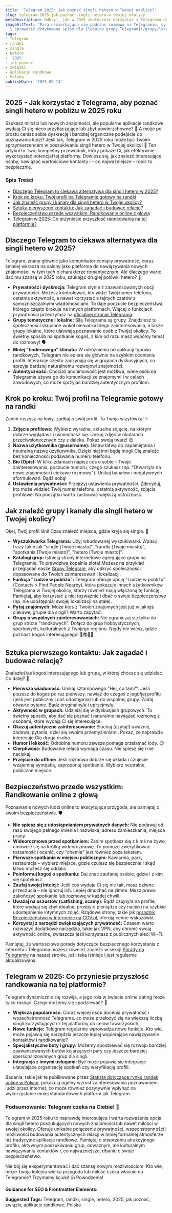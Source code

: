 ```yaml
---
title: 'Telegram 2025: Jak poznać singli hetero w Twojej okolicy?'
slug: telegram-2025-jak-poznac-singli-hetero-w-twojej-okolicy
metaDescription: Odkryj, jak w 2025 skutecznie korzystać z Telegrama do poznawania singli hetero w pobliżu! Porady, grupy, bezpieczeństwo i trendy. Zacznij randkować mądrze!
imageAltText: "Para uśmiechająca się podczas rozmowy na Telegramie, symbolizująca poznawanie singli online.\n\n    *   Anchor: \"Grupy Telegram\", Path: `/grupy`\n    *   Anchor: \"Porady na Telegramie\", Path: `/porady` (conditional, if exists)\n*   **Additional Suggestions for Embedding:**\n    1.  **Anchor Text Idea:** \"bezpieczne randkowanie online\"\n        **Target Path Idea:** `/bezpieczenstwo-online` lub `/artykuly/bezpieczne-randki` (jeśli istnieje odpowiednia kategoria lub artykuł o bezpieczeństwie w randkowaniu).\n        **Context:** W sekcji o bezpieczeństwie, można dodać: \"Aby dowiedzieć się więcej o tym, jak zapewnić sobie [bezpieczne randkowanie online](/bezpieczenstwo-online), przeczytaj nasze inne przewodniki.\"\n    2.  **Anchor Text Idea:** \"lokalne grupy Telegram\"\n        **Target Path Idea:** `/grupy/lokalne` lub `/grupy/[nazwa-miasta]` (jeśli istnieje taka kategoryzacja).\n        **Context:** W sekcji o znajdowaniu grup: \"Oprócz globalnych katalogów, warto\
  \ sprawdzić dedykowane spisy dla [lokalne grupy Telegram](/grupy/lokalne), które mogą być bardziej szczegółowe.\""
tags:
- Telegram
- randki
- single
- hetero
- '2025'
- jak poznać
- związki
- aplikacje randkowe
- Polska
publishDate: '2025-09-13'
---
```


## 2025 - Jak korzystać z Telegrama, aby poznać singli hetero w pobliżu w 2025 roku

Szukasz miłości lub nowych znajomości, ale popularne aplikacje randkowe wydają Ci się nieco przytłaczające lub zbyt powierzchowne? 🤔 A może po prostu cenisz sobie dyskrecję i bardziej organiczne podejście do poznawania ludzi? Jeśli tak, Telegram w 2025 roku może być Twoim sprzymierzeńcem w poszukiwaniu singli hetero w Twojej okolicy! 🎉 Ten artykuł to Twój kompletny przewodnik, który pokaże Ci, jak efektywnie wykorzystać potencjał tej platformy. Dowiesz się, jak znaleźć interesujące osoby, nawiązać wartościowe kontakty i – co najważniejsze – robić to bezpiecznie.

### Spis Treści
- [Dlaczego Telegram to ciekawa alternatywa dla singli hetero w 2025?](#dlaczego-telegram-to-ciekawa-alternatywa-dla-singli-hetero-w-2025)
- [Krok po kroku: Twój profil na Telegramie gotowy na randki](#krok-po-kroku-twoj-profil-na-telegramie-gotowy-na-randki)
- [Jak znaleźć grupy i kanały dla singli hetero w Twojej okolicy?](#jak-znalezc-grupy-i-kanaly-dla-singli-hetero-w-twojej-okolicy)
- [Sztuka pierwszego kontaktu: Jak zagadać i budować relację?](#sztuka-pierwszego-kontaktu-jak-zagadac-i-budowac-relacje)
- [Bezpieczeństwo przede wszystkim: Randkowanie online z głową](#bezpieczenstwo-przede-wszystkim-randkowanie-online-z-glowa)
- [Telegram w 2025: Co przyniesie przyszłość randkowania na tej platformie?](#telegram-w-2025-co-przyniesie-przyszlosc-randkowania-na-tej-platformie)

## Dlaczego Telegram to ciekawa alternatywa dla singli hetero w 2025?

Telegram, znany głównie jako komunikator ceniący prywatność, coraz śmielej wkracza na salony jako platforma do nawiązywania nowych znajomości, w tym tych o charakterze romantycznym. Ale dlaczego warto dać mu szansę w 2025 roku, szukając drugiej połówki hetero? 💑

*   **Prywatność i dyskrecja:** Telegram słynie z zaawansowanych opcji prywatności. Możesz kontrolować, kto widzi Twój numer telefonu, ostatnią aktywność, a nawet korzystać z tajnych czatów z samozniszczalnymi wiadomościami. To daje poczucie bezpieczeństwa, którego często brakuje na innych platformach. Więcej o funkcjach prywatności przeczytasz na [oficjalnej stronie Telegrama](https://telegram.org/faq#prywatnosc-i-bezpieczenstwo).
*   **Grupy tematyczne i lokalne:** Siłą Telegrama są grupy. Znajdziesz tu społeczności skupione wokół niemal każdego zainteresowania, a także grupy lokalne, które ułatwiają poznawanie osób z Twojej okolicy. To świetny sposób na spotkanie kogoś, z kim od razu masz wspólny temat do rozmowy! 🗣️
*   **Mniej "tinderowego" klimatu:** W odróżnieniu od aplikacji typowo randkowych, Telegram nie opiera się głównie na szybkim ocenianiu profili. Interakcje często zaczynają się w grupach dyskusyjnych, co sprzyja bardziej naturalnemu rozwojowi znajomości.
*   **Autentyczność:** Chociaż anonimowość jest możliwa, wiele osób na Telegramie używa go do komunikacji ze znajomymi i w celach zawodowych, co może sprzyjać bardziej autentycznym profilom.

## Krok po kroku: Twój profil na Telegramie gotowy na randki

Zanim ruszysz na łowy, zadbaj o swój profil. To Twoja wizytówka! ✨

1.  **Zdjęcie profilowe:** Wybierz wyraźne, aktualne zdjęcie, na którym dobrze wyglądasz i uśmiechasz się. Unikaj zdjęć w okularach przeciwsłonecznych czy z daleka. Pokaż swoją twarz! 😊
2.  **Nazwa użytkownika (@username):** Ustaw łatwą do zapamiętania i neutralną nazwę użytkownika. Dzięki niej inni będą mogli Cię znaleźć bez konieczności podawania numeru telefonu.
3.  **Bio (Opis):** W kilku zdaniach napisz coś o sobie – Twoje zainteresowania, poczucie humoru, czego szukasz (np. "Otwarty/a na nowe znajomości i ciekawe rozmowy"). Unikaj banałów i negatywnych sformułowań. Bądź sobą!
4.  **Ustawienia prywatności:** Przejrzyj ustawienia prywatności. Zdecyduj, kto może widzieć Twój numer telefonu, ostatnią aktywność, zdjęcia profilowe. Na początku warto zachować większą ostrożność.

## Jak znaleźć grupy i kanały dla singli hetero w Twojej okolicy?

Okej, Twój profil lśni! Czas znaleźć miejsca, gdzie kryją się single. 🎯

*   **Wyszukiwarka Telegrama:** Użyj wbudowanej wyszukiwarki. Wpisuj frazy takie jak "single [Twoje miasto]", "randki [Twoje miasto]", "spotkania [Twoje miasto]", "hetero [Twoje miasto]".
*   **Katalogi grup:** Istnieją strony internetowe agregujące grupy na Telegramie. To prawdziwa kopalnia złota! Możesz na przykład przeglądać nasze [Grupy Telegram](/grupy), aby odkryć społeczności dopasowane do Twoich zainteresowań i lokalizacji.
*   **Funkcja "Ludzie w pobliżu":** Telegram oferuje opcję "Ludzie w pobliżu" (Contacts > Find People Nearby), która pokazuje innych użytkowników Telegrama w Twojej okolicy, którzy również mają włączoną tę funkcję. Pamiętaj, aby korzystać z niej rozważnie i dbać o swoje bezpieczeństwo (np. nie udostępniaj swojej lokalizacji na stałe).
*   **Pytaj znajomych:** Może ktoś z Twoich znajomych jest już w jakiejś ciekawej grupie dla singli? Warto zapytać!
*   **Grupy o wspólnych zainteresowaniach:** Nie ograniczaj się tylko do grup stricte "randkowych". Dołącz do grup hobbystycznych, sportowych, kulturalnych z Twojego regionu. Nigdy nie wiesz, gdzie poznasz kogoś interesującego! 🎸📚🚴‍♀️

## Sztuka pierwszego kontaktu: Jak zagadać i budować relację?

Znalazłeś/aś kogoś interesującego lub grupę, w której chcesz się udzielać. Co dalej? 💌

*   **Pierwsza wiadomość:** Unikaj sztampowego "Hej, co tam?". Jeśli piszesz do kogoś po raz pierwszy, nawiąż do czegoś z jego/jej profilu (jeśli jest publiczny i coś udostępnia) lub do wspólnej grupy. Zadaj otwarte pytanie. Bądź oryginalny/a i uprzejmy/a.
*   **Aktywność w grupach:** Udzielaj się w dyskusjach grupowych. To świetny sposób, aby dać się poznać i naturalnie nawiązać rozmowę z osobami, które wydają Ci się interesujące.
*   **Okazuj autentyczne zainteresowanie:** Słuchaj (czytaj!) uważnie, zadawaj pytania, dziel się swoimi przemyśleniami. Pokaż, że naprawdę interesuje Cię druga osoba.
*   **Humor i lekkość:** Odrobina humoru zawsze pomaga przełamać lody. 😉
*   **Cierpliwość:** Budowanie relacji wymaga czasu. Nie spiesz się i nie naciskaj.
*   **Przejście do offline:** Jeśli rozmowa dobrze się układa i czujecie wzajemną sympatię, zaproponuj spotkanie. Wybierz neutralne, publiczne miejsce.

## Bezpieczeństwo przede wszystkim: Randkowanie online z głową

Poznawanie nowych ludzi online to ekscytująca przygoda, ale pamiętaj o swoim bezpieczeństwie. 🛡️

*   **Nie spiesz się z udostępnianiem prywatnych danych:** Nie podawaj od razu swojego pełnego imienia i nazwiska, adresu zamieszkania, miejsca pracy.
*   **Wideorozmowa przed spotkaniem:** Zanim spotkasz się z kimś na żywo, umówcie się na krótką wideorozmowę. To pomoże zweryfikować tożsamość i ocenić, czy "chemia" jest również poza tekstem.
*   **Pierwsze spotkanie w miejscu publicznym:** Kawiarnia, park, restauracja – wybierz miejsce, gdzie czujesz się bezpiecznie i skąd łatwo możesz się oddalić.
*   **Poinformuj kogoś o spotkaniu:** Daj znać zaufanej osobie, gdzie i z kim się spotykasz.
*   **Zaufaj swojej intuicji:** Jeśli coś wydaje Ci się nie tak, masz dziwne przeczucia – nie ignoruj ich. Lepiej dmuchać na zimne. Masz prawo zakończyć spotkanie lub rozmowę w każdej chwili.
*   **Uważaj na oszustów (catfishing, scamy):** Bądź czujny/a na profile, które wydają się zbyt idealne, prośby o pieniądze czy naciski na szybkie udostępnienie intymnych zdjęć. Rządowe strony, takie jak [poradnik Bezpieczeństwo w internecie na GOV.pl](https://www.gov.pl/web/baza-wiedzy/bezpieczenstwo-w-internecie--poradnik), oferują cenne wskazówki.
*   **Korzystaj z narzędzi zwiększających prywatność:** Czasem warto rozważyć dodatkowe narzędzia, takie jak VPN, aby chronić swoją aktywność online, zwłaszcza jeśli korzystasz z publicznych sieci Wi-Fi.

Pamiętaj, że wartościowe porady dotyczące bezpiecznego korzystania z internetu i Telegrama możesz również znaleźć w sekcji [Porady na Telegramie](/porady) na naszej stronie, jeśli taka istnieje i jest regularnie aktualizowana.

## Telegram w 2025: Co przyniesie przyszłość randkowania na tej platformie?

Telegram dynamicznie się rozwija, a jego rola w świecie online dating może tylko rosnąć. Czego możemy się spodziewać? 🔮

*   **Większa popularność:** Coraz więcej osób docenia prywatność i wszechstronność Telegrama, co może przełożyć się na większą liczbę singli korzystających z tej platformy do celów towarzyskich.
*   **Nowe funkcje:** Telegram regularnie wprowadza nowe funkcje. Kto wie, może pojawią się narzędzia jeszcze lepiej wspierające nawiązywanie kontaktów i randkowanie?
*   **Specjalistyczne boty i grupy:** Możemy spodziewać się rozwoju bardziej zaawansowanych botów kojarzących pary czy jeszcze bardziej spersonalizowanych grup dla singli.
*   **Integracja z innymi usługami:** Być może pojawią się integracje ułatwiające organizację spotkań czy weryfikację profili.

Badania, takie jak te publikowane przez [Statista dotyczące rynku randek online w Polsce](https://www.statista.com/outlook/dmo/eservices/dating-services/poland), pokazują ogólny wzrost zainteresowania poznawaniem ludzi przez internet, co może również pozytywnie wpłynąć na wykorzystanie mniej standardowych platform jak Telegram.

### Podsumowanie: Telegram czeka na Ciebie! 🚀

Telegram w 2025 roku to naprawdę interesująca i warta rozważenia opcja dla singli hetero poszukujących nowych znajomości lub nawet miłości w swojej okolicy. Oferuje unikalne połączenie prywatności, wszechstronności i możliwości budowania autentycznych relacji w mniej formalnej atmosferze niż tradycyjne aplikacje randkowe. Pamiętaj o stworzeniu atrakcyjnego profilu, aktywnym poszukiwaniu grup, odważnym, ale kulturalnym nawiązywaniu kontaktów i, co najważniejsze, dbaniu o swoje bezpieczeństwo.

Nie bój się eksperymentować i dać szansę nowym możliwościom. Kto wie, może Twoja kolejna wielka przygoda lub miłość czeka właśnie na Telegramie? Trzymamy kciuki! 👍 Powodzenia!

**Guidance for SEO & Frontmatter Elements:**




**Suggested Tags:**
Telegram, randki, single, hetero, 2025, jak poznać, związki, aplikacje randkowe, Polska
